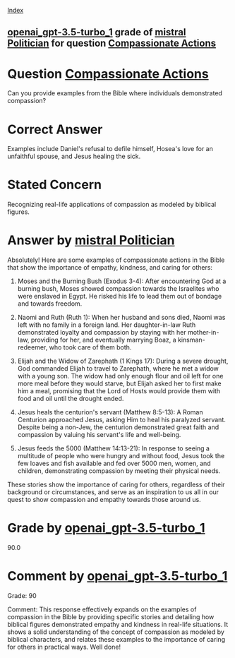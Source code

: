 
[Index](../../../../index.md)
## [openai_gpt-3.5-turbo_1](../../../grading_models/openai_gpt-3.5-turbo_1.md) grade of [mistral Politician](../../../answering_models/mistral_Politician.md) for question [Compassionate Actions](../../../questions/Compassionate_Actions.md)

# Question [Compassionate Actions](../../../questions/Compassionate_Actions.md)
Can you provide examples from the Bible where individuals demonstrated compassion?

# Correct Answer
Examples include Daniel's refusal to defile himself, Hosea's love for an unfaithful spouse, and Jesus healing the sick.

# Stated Concern
Recognizing real-life applications of compassion as modeled by biblical figures.

# Answer by [mistral Politician](../../../answering_models/mistral_Politician.md)
 Absolutely! Here are some examples of compassionate actions in the Bible that show the importance of empathy, kindness, and caring for others:

1. Moses and the Burning Bush (Exodus 3-4): After encountering God at a burning bush, Moses showed compassion towards the Israelites who were enslaved in Egypt. He risked his life to lead them out of bondage and towards freedom.

2. Naomi and Ruth (Ruth 1): When her husband and sons died, Naomi was left with no family in a foreign land. Her daughter-in-law Ruth demonstrated loyalty and compassion by staying with her mother-in-law, providing for her, and eventually marrying Boaz, a kinsman-redeemer, who took care of them both.

3. Elijah and the Widow of Zarephath (1 Kings 17): During a severe drought, God commanded Elijah to travel to Zarephath, where he met a widow with a young son. The widow had only enough flour and oil left for one more meal before they would starve, but Elijah asked her to first make him a meal, promising that the Lord of Hosts would provide them with food and oil until the drought ended.

4. Jesus heals the centurion's servant (Matthew 8:5-13): A Roman Centurion approached Jesus, asking Him to heal his paralyzed servant. Despite being a non-Jew, the centurion demonstrated great faith and compassion by valuing his servant's life and well-being.

5. Jesus feeds the 5000 (Matthew 14:13-21): In response to seeing a multitude of people who were hungry and without food, Jesus took the few loaves and fish available and fed over 5000 men, women, and children, demonstrating compassion by meeting their physical needs.

These stories show the importance of caring for others, regardless of their background or circumstances, and serve as an inspiration to us all in our quest to show compassion and empathy towards those around us.

# Grade by [openai_gpt-3.5-turbo_1](../../../grading_models/openai_gpt-3.5-turbo_1.md)
90.0

# Comment by [openai_gpt-3.5-turbo_1](../../../grading_models/openai_gpt-3.5-turbo_1.md)
Grade: 90

Comment: This response effectively expands on the examples of compassion in the Bible by providing specific stories and detailing how biblical figures demonstrated empathy and kindness in real-life situations. It shows a solid understanding of the concept of compassion as modeled by biblical characters, and relates these examples to the importance of caring for others in practical ways. Well done!
